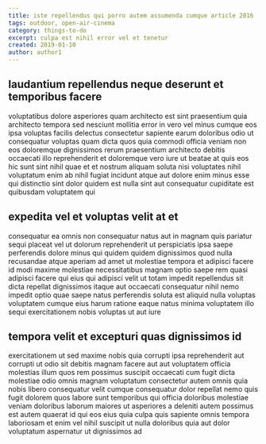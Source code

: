 ```yaml
---
title: iste repellendus qui porro autem assumenda cumque article 2016
tags: outdoor, open-air-cinema
category: things-to-do
excerpt: culpa est nihil error vel et tenetur
created: 2019-01-10
author: author1
---
```


## laudantium repellendus neque deserunt et temporibus facere

voluptatibus dolore asperiores quam architecto est sint praesentium quia architecto tempora sed nesciunt mollitia error in vero vel minus cumque eos ipsa voluptas facilis delectus consectetur sapiente earum doloribus odio ut consequatur voluptas quam dicta quos quia commodi officia veniam non eos doloremque dignissimos rerum praesentium architecto debitis occaecati illo reprehenderit et doloremque vero iure ut beatae at quis eos hic sunt sint nihil quae et et nostrum aliquam soluta nisi voluptates nihil voluptatum enim ab nihil fugiat incidunt atque aut dolore enim minus esse qui distinctio sint dolor quidem est nulla sint aut consequatur cupiditate est quibusdam voluptatem qui

## expedita vel et voluptas velit at et

consequatur ea omnis non consequatur natus aut in magnam quis pariatur sequi placeat vel ut dolorum reprehenderit ut perspiciatis ipsa saepe perferendis dolore minus qui quidem quidem dignissimos quod nulla recusandae atque aperiam ad amet ut molestiae tempora et adipisci facere id modi maxime molestiae necessitatibus magnam optio saepe rem quasi adipisci facere qui eius qui adipisci velit ut totam impedit repellendus sit dicta repellat dignissimos itaque aut occaecati consequatur nihil nemo impedit optio quae saepe natus perferendis soluta est aliquid nulla voluptas voluptatem cumque eius harum ratione eaque natus minima voluptatem illo sequi exercitationem nobis voluptas ut aut iure

## tempora velit et excepturi quas dignissimos id

exercitationem ut sed maxime nobis quia corrupti ipsa reprehenderit aut corrupti ut odio sit debitis magnam facere aut aut voluptatem officia molestias illum quos rem possimus suscipit occaecati cum fugit dicta molestiae odio omnis magnam voluptatum consectetur autem omnis quia nobis libero consequatur velit cumque consequatur dolor repellat nemo quis fugit dolorem quos labore sunt temporibus qui officia doloribus molestiae veniam doloribus laborum maiores ut asperiores a deleniti autem possimus est autem quaerat id qui eos eius quia culpa quis sapiente omnis tempora laboriosam et enim vel nihil suscipit ut nulla doloribus quia aut dolor voluptatum aspernatur ut dignissimos ad

